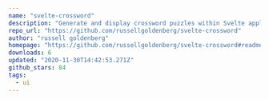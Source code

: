 ```yaml
---
name: "svelte-crossword"
description: "Generate and display crossword puzzles within Svelte applications."
repo_url: "https://github.com/russellgoldenberg/svelte-crossword"
author: "russell goldenberg"
homepage: "https://github.com/russellgoldenberg/svelte-crossword#readme"
downloads: 6
updated: "2020-11-30T14:42:53.271Z"
github_stars: 84
tags: 
  - ui
---
```

